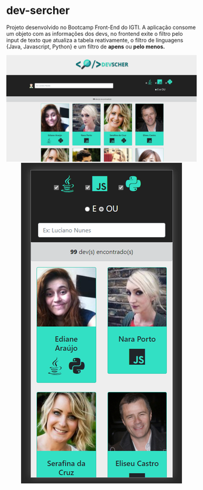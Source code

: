 # dev-sercher

Projeto desenvolvido no Bootcamp Front-End do IGTI. A aplicação consome um objeto com as informações dos devs, no frontend exite o filtro pelo input de texto que atualiza a tabela reativamente, o filtro de linguagens {Java, Javascript, Python} e um filtro de <strong>apens</strong> ou <strong>pelo menos.</strong>

<div style="text-align: center;">
  <img src="screenshots\devscher_web.png"/>
  <img src="screenshots\devscher_phone.png"/>
</div>
